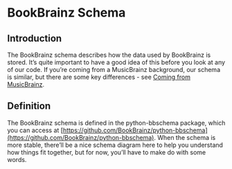 # BookBrainz Schema

## Introduction
The BookBrainz schema describes how the data used by BookBrainz is stored. It’s quite important to have a good idea of this before you look at any of our code. If you’re coming from a MusicBrainz background, our schema is similar, but there are some key differences - see [Coming from MusicBrainz](ch-03.md).

## Definition
The BookBrainz schema is defined in the python-bbschema package, which you can access at [https://github.com/BookBrainz/python-bbschema](https://github.com/BookBrainz/python-bbschema). When the schema is more stable, there’ll be a nice schema diagram here to help you understand how things fit together, but for now, you’ll have to make do with some words.